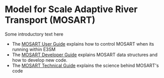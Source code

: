 # Model for Scale Adaptive River Transport (MOSART)

Some introductory text here

* The [MOSART User Guide](user-guide/index.md) explains how to control MOSART when its running within E3SM
* The [MOSART Developer Guide](dev-guide/index.md) explains MOSART data structures and how to develop new code.
* The [MOSART Technical Guide](tech-guide/index.md) explains the science behind MOSART's code
